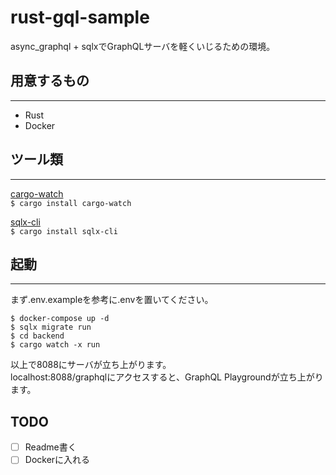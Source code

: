 # rust-gql-sample  

async_graphql + sqlxでGraphQLサーバを軽くいじるための環境。  

## 用意するもの  
---
- Rust  
- Docker  
  
## ツール類  
---  
  
[cargo-watch](https://crates.io/crates/cargo-watch)  
```$ cargo install cargo-watch```  
  
[sqlx-cli](https://crates.io/crates/sqlx-cli)  
```$ cargo install sqlx-cli```  

## 起動  
--- 
まず.env.exampleを参考に.envを置いてください。  

```$ docker-compose up -d```  
```$ sqlx migrate run```  
```$ cd backend ```  
```$ cargo watch -x run```  

以上で8088にサーバが立ち上がります。  
localhost:8088/graphqlにアクセスすると、GraphQL Playgroundが立ち上がります。  

## TODO  
- [ ] Readme書く
- [ ] Dockerに入れる
